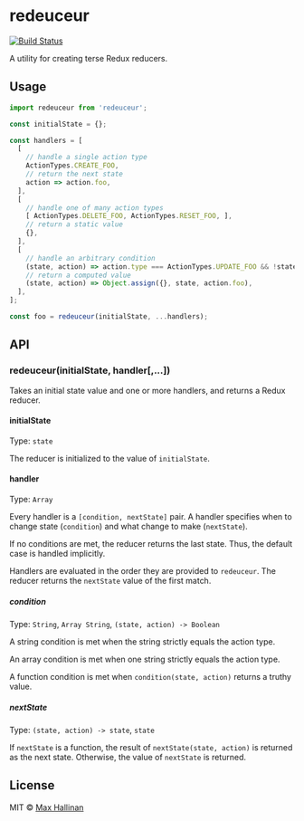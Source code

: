 # redeuceur

[![Build Status](https://travis-ci.org/maxhallinan/redeuceur.svg?branch=master)](https://travis-ci.org/maxhallinan/redeuceur)

A utility for creating terse Redux reducers. 


## Usage

```javascript
import redeuceur from 'redeuceur';

const initialState = {};

const handlers = [
  [
    // handle a single action type
    ActionTypes.CREATE_FOO,
    // return the next state
    action => action.foo,
  ],
  [
    // handle one of many action types
    [ ActionTypes.DELETE_FOO, ActionTypes.RESET_FOO, ],
    // return a static value
    {},
  ],
  [
    // handle an arbitrary condition
    (state, action) => action.type === ActionTypes.UPDATE_FOO && !state.isBar,
    // return a computed value
    (state, action) => Object.assign({}, state, action.foo),
  ],
];

const foo = redeuceur(initialState, ...handlers);
```


## API

### redeuceur(initialState, handler[,...])

Takes an initial state value and one or more handlers, and returns a Redux reducer.


#### initialState

Type: `state`

The reducer is initialized to the value of `initialState`.


#### handler

Type: `Array`

Every handler is a `[condition, nextState]` pair. A handler specifies when to change
state (`condition`) and what change to make (`nextState`). 

If no conditions are met, the reducer returns the last state. Thus, the default 
case is handled implicitly.

Handlers are evaluated in the order they are provided to `redeuceur`. The reducer
returns the `nextState` value of the first match.


##### condition

Type: `String`, `Array String`, `(state, action) -> Boolean`

A string condition is met when the string strictly equals the action type.

An array condition is met when one string strictly equals the action type.

A function condition is met when `condition(state, action)` returns a truthy value.


##### nextState

Type: `(state, action) -> state`, `state`

If `nextState` is a function, the result of `nextState(state, action)` is 
returned as the next state. Otherwise, the value of `nextState` is returned.


## License

MIT © [Max Hallinan](https://github.com/maxhallinan)

